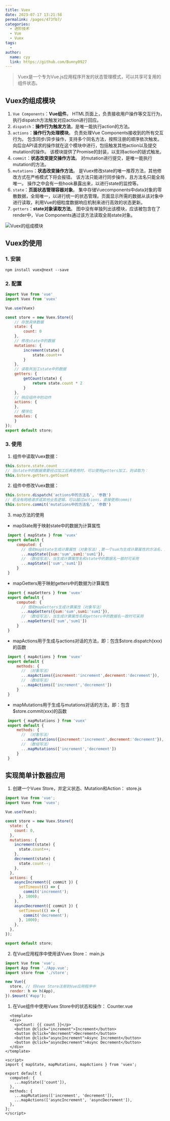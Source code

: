 ```yaml
---
title: Vuex
date: 2023-07-17 13:21:58
permalink: /pages/473fb7/
categories:
  - 进阶技术
  - Vue
  - Vuex
tags:
  - 
author: 
  name: cyy
  link: https://github.com/Bunny0927
---
```


> Vuex是一个专为Vue.js应用程序开发的状态管理模式，可以共享可复用的组件状态。

## Vuex的组成模块

1. `Vue Components`：**Vue组件**。
   HTML页面上，负责接收用户操作等交互行为，执行dispatch方法触发对应action进行回应。
2. `dispatch`：**操作行为触发方法**，是唯一能执行action的方法。
3. `actions`：**操作行为处理模块**。
   负责处理Vue Components接收到的所有交互行为。
   包含同步/异步操作，支持多个同名方法，按照注册的顺序依次触发。
   向后台API请求的操作就在这个模块中进行，包括触发其他action以及提交mutation的操作。
   该模块提供了Promise的封装，以支持action的链式触发。
4. `commit`：**状态改变提交操作方法**。
   对mutation进行提交，是唯一能执行mutation的方法。
5. `mutations`：**状态改变操作方法**。
   是Vuex修改state的唯一推荐方法，其他修改方式在严格模式下将会报错。
   该方法只能进行同步操作，且方法名只能全局唯一。
   操作之中会有一些hook暴露出来，以进行state的监控等。
6. `state`：**页面状态管理容器对象**。
   集中存储Vuecomponents中data对象的零散数据，全局唯一，以进行统一的状态管理。页面显示所需的数据从该对象中进行读取，利用Vue的细粒度数据响应机制来进行高效的状态更新。
7. `getters`：**state对象读取方法**。
   图中没有单独列出该模块，应该被包含在了render中，Vue Components通过该方法读取全局state对象。

![Vuex的组成模块](https://cdn.jsdelivr.net/gh/Bunny0927/resource@main/images/blog/vue/image4.png)

## Vuex的使用

### 1. 安装

```shell
npm install vuex@next --save
```

### 2. 配置

```js
import Vue from 'vue'
import Vuex from 'vuex'

Vue.use(Vuex)

const store = new Vuex.Store({
    // 存放具体数据
    state: {
        count: 0
    },
    // 修改state中的数据
    mutations: {
        increment(state) {
            state.count++
        }
    },
    // 读取并加工state中的数据
    getters: {
        getCount(state) {
            return state.count * 2
        }
    },
    // 响应组件中的动作
    actions: {
    },
    // 模块化
    modules: {
    }
});
export default store;
```

### 3. 使用

1. 组件中读取Vuex数据：

  ```js
  this.$store.state.count
  // 当state中的数据需要经过加工后再使用时，可以使用getters加工，则读取为：
  this.$store.getters.getCount
  ```

2. 组件中修改Vuex数据：

  ```js
  this.$store.dispatch('actions中的方法名', '参数')
  // 若没有网络请求或其他业务逻辑，可以越过actions，直接使用commit
  this.$store.commit('mutations中的方法名', '参数')
  ```
  
3. map方法的使用
  - mapState用于映射state中的数据为计算属性
   ```js
    import { mapState } from 'vuex'
    export default {
        computed: {
          // 借助mapState生成计算属性（对象写法）,第一个sum为生成计算属性的方法名，第二个sum是state中的数据
          ...mapState({sum:'sum',sum1:'sum1'}),
          // （数组写法），当生成计算属性名和state中的数据名一致时可采用
          ...mapState(['sum','sum1'])
        }
    }
   ```
  - mapGetters用于映射getters中的数据为计算属性
   ```js
    import { mapGetters } from 'vuex'
    export default {
        computed: {
          // 借助mapGetters生成计算属性（对象写法）
          ...mapGetters({sum:'sum',sum1:'sum1'}),
          // （数组写法），当生成计算属性名和getters中的数据名一致时可采用
          ...mapGetters(['sum','sum1'])
        }
    }
   ```
  - mapActions用于生成与actions对话的方法，即：包含$store.dispatch(xxx)的函数
   ```js
    import { mapActions } from 'vuex'
    export default {
        methods: {
          // （对象写法）
          ...mapActions({increment:'increment',decrement:'decrement'}),
          // （数组写法）
          ...mapActions(['increment','decrement'])
        }
    }
   ```
  - mapMutations用于生成与mutations对话的方法，即：包含$store.commit(xxx)的函数
   ```js
    import { mapMutations } from 'vuex'
    export default {
        methods: {
          // （对象写法）
          ...mapMutations({increment:'increment',decrement:'decrement'}),
          // （数组写法）
          ...mapMutations(['increment','decrement'])
        }
    }
   ```
## 实现简单计数器应用
  1. 创建一个Vuex Store，并定义状态、Mutation和Action：
  store.js
  ```js
  import Vue from 'vue';
  import Vuex from 'vuex';

  Vue.use(Vuex);

  const store = new Vuex.Store({
    state: {
      count: 0,
    },
    mutations: {
      increment(state) {
        state.count++;
      },
      decrement(state) {
        state.count--;
      },
    },
    actions: {
      asyncIncrement({ commit }) {
        setTimeout(() => {
          commit('increment');
        }, 1000);
      },
      asyncDecrement({ commit }) {
        setTimeout(() => {
          commit('decrement');
        }, 1000);
      },
    },
  });

  export default store;
  ```

  2. 在Vue应用程序中使用该Vuex Store：
  main.js
  ```js
  import Vue from 'vue';
  import App from './App.vue';
  import store from './store';

  new Vue({
    store, // 将Vuex Store注册到Vue应用程序中
    render: h => h(App),
  }).$mount('#app');
  ```

  1. 在Vue组件中使用Vuex Store中的状态和操作：
    Counter.vue
  ```vue
    <template>
    <div>
      <p>Count: {{ count }}</p>
      <button @click="increment">Increment</button>
      <button @click="decrement">Decrement</button>
      <button @click="asyncIncrement">Async Increment</button>
      <button @click="asyncDecrement">Async Decrement</button>
    </div>
  </template>

  <script>
  import { mapState, mapMutations, mapActions } from 'vuex';

  export default {
    computed: {
      ...mapState(['count']),
    },
    methods: {
      ...mapMutations(['increment', 'decrement']),
      ...mapActions(['asyncIncrement', 'asyncDecrement']),
    },
  };
  </script>
  ```
